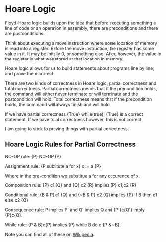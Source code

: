 # Hoare Logic

Floyd-Hoare logic builds upon the idea that before executing something a line of code or an operation in assembly, there are preconditions and there are postconditions.

Think about executing a move instruction where some location of memory is read into a register. Before the move instruction, the register has some value in it. It may be initally 0, or something else. After, however, the value in the register is what was stored at that location in memory.

Hoare logic allows for us to build statements about programs line by line, and prove them correct.

There are two kinds of correctness in Hoare logic, partial correctness and total correctness. Partial correctness means that if the precondition holds, the command will either never terminate or will terminate and the postcondition will hold. Total correctness means that if the precondition holds, the command will always finish and will hold.

If we have partial correctness {True} while(true); {True} is a correct statement. If we have total correctness however, this is not correct.

I am going to stick to proving things with partial correctness.

## Hoare Logic Rules for Partial Correctness

NO-OP rule: {P} NO-OP {P}

Assignment rule: {P subtitute a for x} x := a {P}

Where in the pre-condition we substitue a for any occurence of x.

Composition rule: {P} c1 {Q} and {Q} c2 {R} implies {P} c1;c2 {R}

Conditional rule: {B & P} c1 {Q} and {~B & P} c2 {Q} implies {P} if B then c1 else c2 {Q}

Consequence rule: P implies P' and Q' implies Q and {P'}c{Q'} imply {P}c{Q}.

While rule: {P & B}c{P} implies {P} while B do c {P & ~B}.

Note you can find all of these on [Wikipedia](https://en.wikipedia.org/wiki/Hoare_logic).

